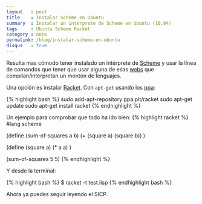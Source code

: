 ```yaml
---
layout   : post
title    : Instalar Scheme en Ubuntu
summary  : Instalar un intérprete de Scheme en Ubuntu (10.04)
tags     : Ubuntu Scheme Racket
category : note
permalink: /blog/instalar-scheme-en-ubuntu
disqus   : true
---
```


Resulta mas cómodo tener instalado un intérprete de [Scheme]
y usar la línea de comandos que tener que usar alguna de esas
[webs] que compilan/interpretan un montón de lenguajes.

Una opción es instalar [Racket]. Con `apt-get` usando los
[ppa]:

{% highlight bash %}
sudo add-apt-repository ppa:plt/racket
sudo apt-get update
sudo apt-get install racket
{% endhighlight %}

Un ejemplo para comprobar que todo ha ido bien:
{% highlight racket %}
#lang scheme

(define (sum-of-squares a b)
   (+ (square a) (square b))
)

(define (square a)
   (* a a)
)

(sum-of-squares 5 5)
{% endhighlight %}

Y desde la terminal:

{% highlight bash %}
$ racket -t test.lisp
{% endhighlight bash %}

Ahora ya puedes seguir leyendo el SICP.

[Scheme]: http://www.gnu.org/software/mit-scheme/
[webs]: http://repl.it/
[Racket]: http://racket-lang.org/
[ppa]: https://launchpad.net/~plt/+archive/racket